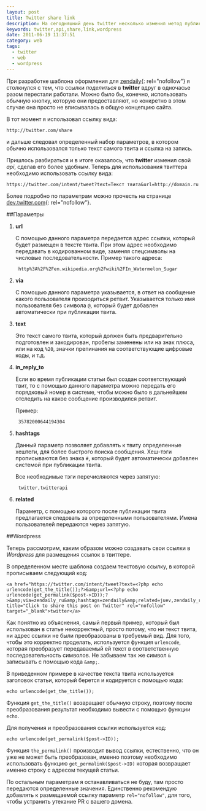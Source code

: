 ```yaml
---
layout: post
title: Twitter share link
description: На сегодняшний день twitter несколько изменил метод публикации записи через вызов ссылки. Публикация перестала работать, но появилось больше возможностей.
keywords: twitter,api,share,link,wordpress
date: 2011-06-19 11:37:51
category: web
tags:
  - twitter
  - web
  - wordpress
---
```

При разработке шаблона оформления для [zendaily][1]{: rel="nofollow"} я столкнулся с тем,
что ссылки *поделиться* в **twitter** вдруг в одночасье разом перестали работали. Можно
было бы, конечно, использовать обычную кнопку, которую они предоставляют, но конкретно в
этом случае она просто не вписывалась в общую концепцию сайта.

В тот момент я использовал ссылку вида:

    http://twitter.com/share

и дальше следовал определенный набор параметров, в котором обычно использовался только
текст самого твита и ссылка на запись. 

Пришлось разбираться и в итоге оказалось, что **twitter** изменил свой *api*, сделав его
более удобным. Теперь для использования твиттера необходимо использовать ссылку вида:

    https://twitter.com/intent/tweet?text=Текст твита&url=http://domain.ru

Более подробно по параметрам можно прочесть на странице [dev.twitter.com][2]{: rel="nofollow"}.

##Параметры

1. **url**

    С помощью данного параметра передается адрес ссылки, который будет размещен в тексте
    твита. При этом адрес необходимо передавать в кодированном виде, заменяя спецсимволы
    на числовые последовательности. Пример такого адреса:

        http%3A%2F%2Fen.wikipedia.org%2Fwiki%2FIn_Watermelon_Sugar

2. **via**

    С помощью данного параметра указывается, в ответ на сообщение какого пользователя
    произодиться ретвит. Указывается только имя пользователя без символа `@`, который
    будет добавлен автоматически при публикации твита.

3. **text**

    Это текст самого твита, который должен быть предварительно подготовлен и закодирован,
    пробелы заменены или на знак плюса, или на код `%20`, значки препинания на
    соответствующие цифровые коды, и т.д.

4. **in\_reply\_to**

    Если во время публикации статьи был создан соответствующий твит, то с помощью данного
    параметра можно передать его порядковый номер в системе, чтобы можно было в дальнейшем
    отследить на какое сообщение производился ретвит.

    Пример:

        35782000644194304

5. **hashtags**

    Данный параметр позволяет добавлять к твиту определенные хештеги, для более быстрого
    поиска сообщения. Хеш-тэги прописываются без знака `#`, который будет автоматически
    добавлен системой при публикации твита.

    Все необходимые тэги перечисляются через запятую:

        twitter,twitterapi

6. **related**

    Параметр, с помощью которого после публикации твита предлагается следовать за
    определенными пользователями. Имена пользователей передаются через запятую.

##Wordpress

Теперь рассмотрим, каким образом можно создавать свои ссылки в *Wordpress* для размещения
ссылок в твиттере.

В определенном месте шаблона создаем текстовую ссылку, в которой прописываем следующий код:

    <a href="https://twitter.com/intent/tweet?text=<?php echo urlencode(get_the_title());?>&amp;url=<?php echo urlencode(get_permalink($post->ID));?>&amp;via=zendaily_ru&amp;hashtags=zendaily&amp;related=juev,zendaily_ru,dmitry_diez" title="Click to share this post on Twitter" rel="nofollow" target="_blank">twitter</a>

Как понятно из объяснения, самый первый пример, который был использован в статье
некорректный, просто потому, что ни текст твита, ни адрес ссылки не были преобразованы в
требуемый вид. Для того, чтобы это корректно проделать, используется функция `urlencode`,
которая преобразует передаваемый ей текст в соответственную последовательность символов.
Не забываем так же символ `&` записывать с помощью кода `&amp;`.

В приведенном примере в качестве текста твита используется заголовок статьи, который
берется и кодируется с помощью кода:

    echo urlencode(get_the_title());

Функция `get_the_title()` возвращает обычную строку, поэтому после преобразования
результат необходимо вывести с помощью функции `echo`.

Для получения и преобразования ссылки используется код:

    echo urlencode(get_permalink($post->ID));

Функция `the_permalink()` производит вывод ссылки, естественно, что он уже не может быть
преобразован, именно поэтому необходимо использовать функцию `get_permalink($post->ID)`
которая возвращает именно строку с адресом текущей статьи. 

По остальным параметрам я останавливаться не буду, там просто передаются определенные
значения. Единственно рекомендую добавлять к размещаемой ссылку параметр `rel="nofollow"`,
для того, чтобы устранить утекание PR с вашего домена.

[1]: http://zendaily.ru
[2]: http://dev.twitter.com/pages/intents

